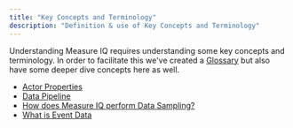 ```yaml
---
title: "Key Concepts and Terminology"
description: "Definition & use of Key Concepts and Terminology"
---
```


Understanding Measure IQ requires understanding some key concepts and terminology. In order to facilitate this we've created a [Glossary](../../../../measure_iq/glossary) but also have some deeper dive concepts here as well.

- [Actor Properties](../../../../measure_iq/glossary/actor-property)
- [Data Pipeline](../../../../measure_iq/key-concepts-and-terminology/data-pipeline/)
- [How does Measure IQ perform Data Sampling?](../../../../measure_iq/key-concepts-and-terminology/how-does-measure-iq-perform-data-sampling)
- [What is Event Data](../../../../measure_iq/key-concepts-and-terminology/what-is-event-data)
